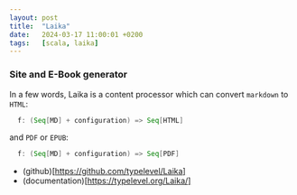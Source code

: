 ```yaml
---
layout: post
title:  "Laika"
date:   2024-03-17 11:00:01 +0200
tags:   [scala, laika]
---
```


### Site and E-Book generator

In a few words, Laika is a content processor
which can convert `markdown` to `HTML`:

```scala
  f: (Seq[MD] + configuration) => Seq[HTML] 
```
and `PDF` or `EPUB`:
```scala
  f: (Seq[MD] + configuration) => Seq[PDF] 
```

- (github)[https://github.com/typelevel/Laika]
- (documentation)[https://typelevel.org/Laika/]